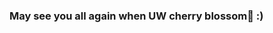 
### May see you all again when UW cherry blossom🌸 :)  

[//]: <![Anurag's GitHub stats](https://github-readme-stats.vercel.app/api?username=cheimu&show_icons=true&theme=tokyonight&&count_private=true)>
[//]: <[![Top Langs](https://github-readme-stats.vercel.app/api/top-langs/?username=cheimu&layout=compact&langs_count=5&&count_private=true)](https://github.com/anuraghazra/github-readme-stats)>



